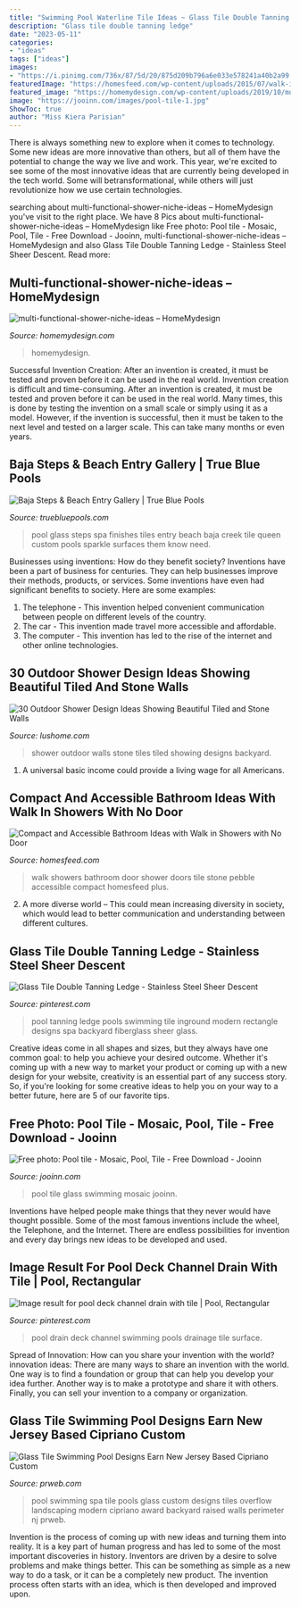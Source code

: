 ```yaml
---
title: "Swimming Pool Waterline Tile Ideas ~ Glass Tile Double Tanning Ledge"
description: "Glass tile double tanning ledge"
date: "2023-05-11"
categories:
- "ideas"
tags: ["ideas"]
images:
- "https://i.pinimg.com/736x/87/5d/20/875d209b796a6e033e578241a40b2a99.jpg"
featuredImage: "https://homesfeed.com/wp-content/uploads/2015/07/walk-in-showers-no-doors-with-cool-wall-plus-pebble-stone-tile-for-flooring-plus-tile-for-bathrom-and-natural-wall.jpg"
featured_image: "https://homemydesign.com/wp-content/uploads/2019/10/multi-functional-shower-niche-ideas.jpg"
image: "https://jooinn.com/images/pool-tile-1.jpg"
ShowToc: true
author: "Miss Kiera Parisian"
---
```



There is always something new to explore when it comes to technology. Some new ideas are more innovative than others, but all of them have the potential to change the way we live and work. This year, we're excited to see some of the most innovative ideas that are currently being developed in the tech world. Some will betransformational, while others will just revolutionize how we use certain technologies.

	

		
searching about multi-functional-shower-niche-ideas – HomeMydesign you've visit to the right place. We have 8 Pics about multi-functional-shower-niche-ideas – HomeMydesign like Free photo: Pool tile - Mosaic, Pool, Tile - Free Download - Jooinn, multi-functional-shower-niche-ideas – HomeMydesign and also Glass Tile Double Tanning Ledge - Stainless Steel Sheer Descent. Read more:
		
    
## Multi-functional-shower-niche-ideas – HomeMydesign

<img loading=lazy src="https://homemydesign.com/wp-content/uploads/2019/10/multi-functional-shower-niche-ideas.jpg" onerror="this.onerror=null;this.src='https://tse2.mm.bing.net/th?id=OIP.4_rXT-zRBlL_OHMmIRLLNwHaL0&amp;pid=15.1';" alt="multi-functional-shower-niche-ideas – HomeMydesign">

_Source: homemydesign.com_

>homemydesign. 

	

Successful Invention Creation: After an invention is created, it must be tested and proven before it can be used in the real world.
Invention creation is difficult and time-consuming. After an invention is created, it must be tested and proven before it can be used in the real world. Many times, this is done by testing the invention on a small scale or simply using it as a model. However, if the invention is successful, then it must be taken to the next level and tested on a larger scale. This can take many months or even years.

    
## Baja Steps &amp; Beach Entry Gallery | True Blue Pools

<img loading=lazy src="https://truebluepools.com/wp-content/uploads/ngg_featured/Glass-tile-spa.JPG" onerror="this.onerror=null;this.src='https://tse2.mm.bing.net/th?id=OIP.K-z_Y-30bUkcQL2crhhRowHaFj&amp;pid=15.1';" alt="Baja Steps &amp; Beach Entry Gallery | True Blue Pools">

_Source: truebluepools.com_

>pool glass steps spa finishes tiles entry beach baja creek tile queen custom pools sparkle surfaces them know need. 

	

Businesses using inventions: How do they benefit society?
Inventions have been a part of business for centuries. They can help businesses improve their methods, products, or services.  Some inventions have even had significant benefits to society. Here are some examples: 
1. The telephone - This invention helped convenient communication between people on different levels of the country.
2. The car - This invention made travel more accessible and affordable.
3. The computer - This invention has led to the rise of the internet and other online technologies.

    
## 30 Outdoor Shower Design Ideas Showing Beautiful Tiled And Stone Walls

<img loading=lazy src="https://www.lushome.com/wp-content/uploads/2015/04/outdoor-shower-design-ideas-12.jpg" onerror="this.onerror=null;this.src='https://tse3.mm.bing.net/th?id=OIP.V-P6Tu-TmOuOcJZIaeifFgAAAA&amp;pid=15.1';" alt="30 Outdoor Shower Design Ideas Showing Beautiful Tiled and Stone Walls">

_Source: lushome.com_

>shower outdoor walls stone tiles tiled showing designs backyard. 

	

1. A universal basic income could provide a living wage for all Americans.

    
## Compact And Accessible Bathroom Ideas With Walk In Showers With No Door

<img loading=lazy src="https://homesfeed.com/wp-content/uploads/2015/07/walk-in-showers-no-doors-with-cool-wall-plus-pebble-stone-tile-for-flooring-plus-tile-for-bathrom-and-natural-wall.jpg" onerror="this.onerror=null;this.src='https://tse1.mm.bing.net/th?id=OIP.EGf6zd3VD2WZIPPSIoWUGgHaLJ&amp;pid=15.1';" alt="Compact and Accessible Bathroom Ideas with Walk in Showers with No Door">

_Source: homesfeed.com_

>walk showers bathroom door shower doors tile stone pebble accessible compact homesfeed plus. 

	

2. A more diverse world – This could mean increasing diversity in society, which would lead to better communication and understanding between different cultures.

    
## Glass Tile Double Tanning Ledge - Stainless Steel Sheer Descent

<img loading=lazy src="https://i.pinimg.com/736x/87/5d/20/875d209b796a6e033e578241a40b2a99.jpg" onerror="this.onerror=null;this.src='https://tse1.mm.bing.net/th?id=OIP.TgdGjvJsmMtSfpGrdo9BpAHaJ3&amp;pid=15.1';" alt="Glass Tile Double Tanning Ledge - Stainless Steel Sheer Descent">

_Source: pinterest.com_

>pool tanning ledge pools swimming tile inground modern rectangle designs spa backyard fiberglass sheer glass. 

	

Creative ideas come in all shapes and sizes, but they always have one common goal: to help you achieve your desired outcome. Whether it's coming up with a new way to market your product or coming up with a new design for your website, creativity is an essential part of any success story. So, if you're looking for some creative ideas to help you on your way to a better future, here are 5 of our favorite tips.

    
## Free Photo: Pool Tile - Mosaic, Pool, Tile - Free Download - Jooinn

<img loading=lazy src="https://jooinn.com/images/pool-tile-1.jpg" onerror="this.onerror=null;this.src='https://tse4.mm.bing.net/th?id=OIP.tagfcMg3KN1Nr-Uzdbd_EQHaHa&amp;pid=15.1';" alt="Free photo: Pool tile - Mosaic, Pool, Tile - Free Download - Jooinn">

_Source: jooinn.com_

>pool tile glass swimming mosaic jooinn. 

	

Inventions have helped people make things that they never would have thought possible. Some of the most famous inventions include the wheel, the Telephone, and the Internet. There are endless possibilities for invention and every day brings new ideas to be developed and used.

    
## Image Result For Pool Deck Channel Drain With Tile | Pool, Rectangular

<img loading=lazy src="https://i.pinimg.com/736x/d2/f7/34/d2f7349efa9b442f119b8fb54c493231.jpg" onerror="this.onerror=null;this.src='https://tse4.mm.bing.net/th?id=OIP.eWH3k6Gt6hv6cNF5GxslVAHaJ4&amp;pid=15.1';" alt="Image result for pool deck channel drain with tile | Pool, Rectangular">

_Source: pinterest.com_

>pool drain deck channel swimming pools drainage tile surface. 

	

Spread of Innovation: How can you share your invention with the world?
innovation ideas: 
There are many ways to share an invention with the world. One way is to find a foundation or group that can help you develop your idea further. Another way is to make a prototype and share it with others. Finally, you can sell your invention to a company or organization.

    
## Glass Tile Swimming Pool Designs Earn New Jersey Based Cipriano Custom

<img loading=lazy src="http://ww1.prweb.com/prfiles/2010/11/15/278217/glasstilespa.jpg" onerror="this.onerror=null;this.src='https://tse4.mm.bing.net/th?id=OIP.3kZZARXjH1lCiosm54BnJgHaE9&amp;pid=15.1';" alt="Glass Tile Swimming Pool Designs Earn New Jersey Based Cipriano Custom">

_Source: prweb.com_

>pool swimming spa tile pools glass custom designs tiles overflow landscaping modern cipriano award backyard raised walls perimeter nj prweb. 

	

Invention is the process of coming up with new ideas and turning them into reality. It is a key part of human progress and has led to some of the most important discoveries in history. Inventors are driven by a desire to solve problems and make things better. This can be something as simple as a new way to do a task, or it can be a completely new product. The invention process often starts with an idea, which is then developed and improved upon.

